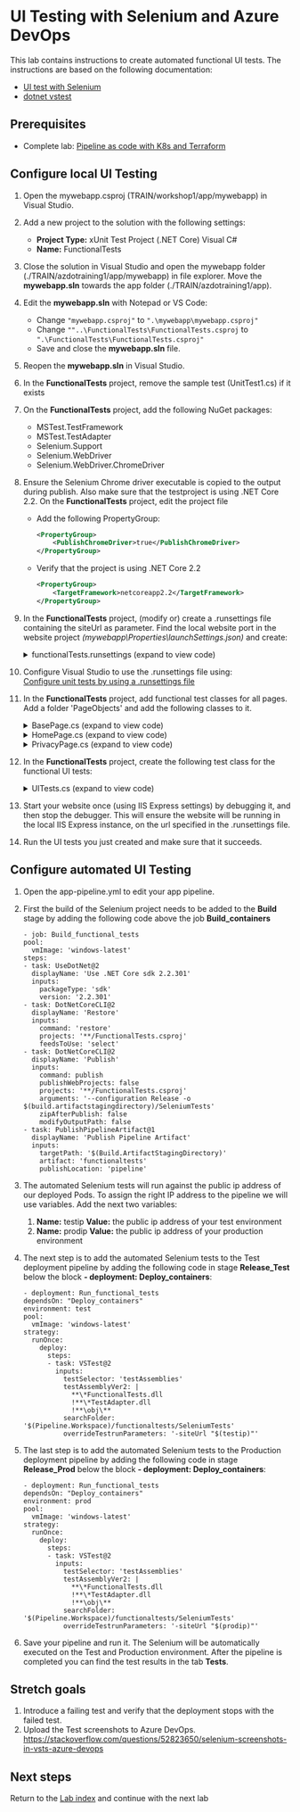 # UI Testing with Selenium and Azure DevOps

This lab contains instructions to create automated functional UI tests.
The instructions are based on the following documentation:

- [UI test with Selenium](https://docs.microsoft.com/azure/devops/pipelines/test/continuous-test-selenium)
- [dotnet vstest](https://docs.microsoft.com/dotnet/core/tools/dotnet-vstest)

## Prerequisites

- Complete lab: [Pipeline as code with K8s and Terraform](https://dev.azure.com/thx1139/_git/workshop1?path=%2FREADME.md)

## Configure local UI Testing
1. Open the mywebapp.csproj (TRAIN/workshop1/app/mywebapp) in Visual Studio.

1. Add a new project to the solution with the following settings:
    - **Project Type:** xUnit Test Project (.NET Core) Visual C#
    - **Name:** FunctionalTests 

1. Close the solution in Visual Studio and open the mywebapp folder (./TRAIN/azdotraining1/app/mywebapp) in file explorer. Move the **mywebapp.sln** towards the app folder (./TRAIN/azdotraining1/app).

1. Edit the **mywebapp.sln** with Notepad or VS Code:
    - Change `"mywebapp.csproj"` to `".\mywebapp\mywebapp.csproj"`
    - Change `""..\FunctionalTests\FunctionalTests.csproj` to `".\FunctionalTests\FunctionalTests.csproj"`
    - Save and close the **mywebapp.sln** file.

1. Reopen the **mywebapp.sln** in Visual Studio. 

1. In the **FunctionalTests** project, remove the sample test (UnitTest1.cs) if it exists

1. On the **FunctionalTests** project, add the following NuGet packages:
   - MSTest.TestFramework
   - MSTest.TestAdapter
   - Selenium.Support
   - Selenium.WebDriver
   - Selenium.WebDriver.ChromeDriver

1. Ensure the Selenium Chrome driver executable is copied to the output during publish. Also make sure that the testproject is using .NET Core 2.2. On the **FunctionalTests** project, edit the project file
    - Add the following PropertyGroup:
        ```xml
        <PropertyGroup>
            <PublishChromeDriver>true</PublishChromeDriver>
        </PropertyGroup>
        ```
    - Verify that the project is using .NET Core 2.2
        ```xml
        <PropertyGroup>
            <TargetFramework>netcoreapp2.2</TargetFramework>
        </PropertyGroup>
        ```


1. In the **FunctionalTests** project, (modify or) create a .runsettings file containing the siteUrl as parameter. Find the local website port in the website project *(mywebapp\Properties\launchSettings.json)* and create:

    <details><summary>functionalTests.runsettings (expand to view code)</summary>

    ```xml
    <?xml version="1.0" encoding="utf-8" ?>
    <RunSettings>
        <TestRunParameters>
            <Parameter name="siteUrl" value="http://localhost:<PortToYourLocalWebsite>" />
        </TestRunParameters>
    </RunSettings>
    ```
    </details>

1. Configure Visual Studio to use the .runsettings file using:\
[Configure unit tests by using a .runsettings file](https://docs.microsoft.com/visualstudio/test/configure-unit-tests-by-using-a-dot-runsettings-file)

1. In the **FunctionalTests** project, add functional test classes for all pages.
Add a folder 'PageObjects' and add the following classes to it.
    <details><summary>BasePage.cs (expand to view code)</summary>

    ```csharp
    using OpenQA.Selenium;

    abstract class BasePage
    {
        protected readonly IWebDriver Driver;
        protected readonly string BaseUrl;

        protected BasePage(IWebDriver driver, string baseUrl)
        {
            Driver = driver;
            BaseUrl = baseUrl;
        }

        public HomePage GoToHomePage()
        {
            var home = Driver.FindElement(By.LinkText("Home"));
            home.Click();
            return new HomePage(Driver, BaseUrl);
        }

        public PrivacyPage GoToPrivacyPage()
        {
            var about = Driver.FindElement(By.LinkText("Privacy"));
            about.Click();
            return new PrivacyPage(Driver, BaseUrl);
        }
    }
    ```
    </details>

    <details><summary>HomePage.cs (expand to view code)</summary>

    ```csharp
    using OpenQA.Selenium;
        
    class HomePage : BasePage
    {
        public HomePage(IWebDriver driver, string baseUrl) : base(driver, baseUrl)
        {
        }

        public string Title { get; set; }

        public void GoToPage()
        {
            Driver.Navigate().GoToUrl($"{BaseUrl}");
        }
    }
    ```
    </details>

    <details><summary>PrivacyPage.cs (expand to view code)</summary>

    ```csharp
    using OpenQA.Selenium;

    class PrivacyPage : BasePage
    {
        public PrivacyPage(IWebDriver driver, string baseUrl) : base(driver, baseUrl)
        {
        }

        public void GoToPage()
        {
            Driver.Navigate().GoToUrl($"{BaseUrl}/Privacy");
        }

    }
    ```
    </details>

1. In the **FunctionalTests** project, create the following test class for the functional UI tests:
    <details><summary>UITests.cs (expand to view code)</summary>
   
    ```csharp  
    using Microsoft.VisualStudio.TestTools.UnitTesting;
    using OpenQA.Selenium;
    using OpenQA.Selenium.Chrome;
    using OpenQA.Selenium.Remote;
    using System;
    using System.Drawing;
    using System.IO;

    namespace aspnet_core_dotnet_core.FunctionalTests
    {
        [TestClass]
        public class UITests
        {
            private static TestContext _testContext;
            private RemoteWebDriver _driver;
            private string _siteUrl;

            [ClassInitialize]
            public static void Initialize(TestContext testContext)
            {
                _testContext = testContext;
            }

            [TestInitialize()]
            public void MyTestInitialize()
            {
                if (_testContext.Properties["siteUrl"] != null)
                {
                    _siteUrl = _testContext.Properties["siteUrl"].ToString();
                }

                // Chrome
                var options = new ChromeOptions();
                options.AddArguments("headless");
                _driver = new ChromeDriver(Directory.GetCurrentDirectory(), options);

                // Driver settings
                _driver.Manage().Window.Size = new Size(1920, 1080);
                _driver.Manage().Timeouts().PageLoad = TimeSpan.FromSeconds(20);
                _driver.Manage().Timeouts().ImplicitWait = TimeSpan.FromSeconds(20);
            }

            [TestMethod]
            [TestCategory("UI")]
            public void Test()
            {
                try
                {
                    var page = new HomePage(_driver, _siteUrl);
                    page.GoToPage();
                    SaveAsImage(_driver.GetScreenshot(), "Home.png");
                    page.GoToPrivacyPage();
                    SaveAsImage(_driver.GetScreenshot(), "Privacy.png");
                    var containerDiv = _driver.FindElement(By.ClassName("pb-3"));
                    var header = containerDiv.FindElement(By.TagName("h1"));
                    Assert.AreEqual("Privacy Policy", header.Text);
                }
                catch (NoSuchElementException)
                {
                    SaveAsImage(_driver.GetScreenshot(), "Error.png");
                    throw;
                }
            }

            [TestCleanup()]
            public void MyTestCleanup()
            {
                _driver.Close();
                _driver.Quit();
            }

            private void SaveAsImage(Screenshot screenshot, string name)
            {
                var timestamp = DateTime.UtcNow.ToString("yyyyMMdd-HHmmss.fff");
                var fileName = $"{timestamp} {name}";
                screenshot.SaveAsFile(fileName, ScreenshotImageFormat.Png);
            }
        }
    }
    ```
    </details>


1. Start your website once (using IIS Express settings) by debugging it, and then stop the debugger. This will ensure the website will be running in the local IIS Express instance, on the url specified in the .runsettings file.

1. Run the UI tests you just created and make sure that it succeeds.

## Configure automated UI Testing
1. Open the app-pipeline.yml to edit your app pipeline.

1. First the build of the Selenium project needs to be added to the **Build** stage by adding the following code above the job **Build_containers**
    ```
    - job: Build_functional_tests
    pool:
      vmImage: 'windows-latest'
    steps:
    - task: UseDotNet@2
      displayName: 'Use .NET Core sdk 2.2.301'
      inputs:
        packageType: 'sdk'
        version: '2.2.301'
    - task: DotNetCoreCLI@2
      displayName: 'Restore'
      inputs:
        command: 'restore'
        projects: '**/FunctionalTests.csproj'
        feedsToUse: 'select'
    - task: DotNetCoreCLI@2
      displayName: 'Publish'
      inputs:
        command: publish
        publishWebProjects: false
        projects: '**/FunctionalTests.csproj'
        arguments: '--configuration Release -o $(build.artifactstagingdirectory)/SeleniumTests'
        zipAfterPublish: false
        modifyOutputPath: false
    - task: PublishPipelineArtifact@1
      displayName: 'Publish Pipeline Artifact'
      inputs:
        targetPath: '$(Build.ArtifactStagingDirectory)'
        artifact: 'functionaltests'
        publishLocation: 'pipeline'
    ```

1. The automated Selenium tests will run against the public ip address of our deployed Pods. To assign the right IP address to the pipeline we will use variables. Add the next two variables:
    1. **Name:** testip **Value:** the public ip address of your test environment
    1. **Name:** prodip **Value:** the public ip address of your production environment

1. The next step is to add the automated Selenium tests to the Test deployment pipeline by adding the following code in stage **Release_Test** below the block **- deployment: Deploy_containers**:
    ```
    - deployment: Run_functional_tests
    dependsOn: "Deploy_containers"
    environment: test
    pool: 
      vmImage: 'windows-latest'
    strategy:
      runOnce:
        deploy:
          steps:
          - task: VSTest@2
            inputs:
              testSelector: 'testAssemblies'
              testAssemblyVer2: |
                **\*FunctionalTests.dll
                !**\*TestAdapter.dll
                !**\obj\**
              searchFolder: '$(Pipeline.Workspace)/functionaltests/SeleniumTests'
              overrideTestrunParameters: '-siteUrl "$(testip)"'
    ```

1. The last step is to add the automated Selenium tests to the Production deployment pipeline by adding the following code in stage **Release_Prod** below the block **- deployment: Deploy_containers**:
    ```
    - deployment: Run_functional_tests
    dependsOn: "Deploy_containers"
    environment: prod
    pool: 
      vmImage: 'windows-latest'
    strategy:
      runOnce:
        deploy:
          steps:
          - task: VSTest@2
            inputs:
              testSelector: 'testAssemblies'
              testAssemblyVer2: |
                **\*FunctionalTests.dll
                !**\*TestAdapter.dll
                !**\obj\**
              searchFolder: '$(Pipeline.Workspace)/functionaltests/SeleniumTests'
              overrideTestrunParameters: '-siteUrl "$(prodip)"'
    ```

1. Save your pipeline and run it. The Selenium will be automatically executed on the Test and Production environment. After the pipeline is completed you can find the test results in the tab **Tests**.

## Stretch goals

1. Introduce a failing test and verify that the deployment stops with the failed test.
1. Upload the Test screenshots to Azure DevOps. https://stackoverflow.com/questions/52823650/selenium-screenshots-in-vsts-azure-devops

## Next steps
Return to the [Lab index](../README.md) and continue with the next lab